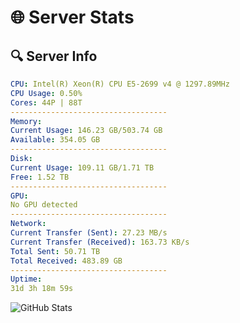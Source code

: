 # 🌐 Server Stats
## 🔍 Server Info
```yaml
CPU: Intel(R) Xeon(R) CPU E5-2699 v4 @ 1297.89MHz
CPU Usage: 0.50%
Cores: 44P | 88T
-----------------------------------
Memory:
Current Usage: 146.23 GB/503.74 GB
Available: 354.05 GB
-----------------------------------
Disk:
Current Usage: 109.11 GB/1.71 TB
Free: 1.52 TB
-----------------------------------
GPU:
No GPU detected
-----------------------------------
Network:
Current Transfer (Sent): 27.23 MB/s
Current Transfer (Received): 163.73 KB/s
Total Sent: 50.71 TB
Total Received: 483.89 GB
-----------------------------------
Uptime:
31d 3h 18m 59s
```
![GitHub Stats](https://img.shields.io/badge/Updated-2025-04-08_00:41:48-blue)